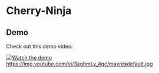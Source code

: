 # Cherry-Ninja

## Demo

Check out this demo video:

[![Watch the demo](https://img.youtube.com/vi/htGYVPyODe0/maxresdefault.jpg)](https://www.youtube.com/watch?v=htGYVPyODe0)
https://img.youtube.com/vi/3aghmLy_4gc/maxresdefault.jpg

